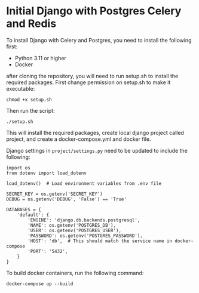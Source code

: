# Initial Django with Postgres Celery and Redis

To install Django with Celery and Postgres, you need to install the following first:

- Python 3.11 or higher
- Docker

after cloning the repository, you will need to run setup.sh to install the required packages.
First change permission on setup.sh to make it executable:

```chmod +x setup.sh```

Then run the script:

```./setup.sh```

This will install the required packages, create local django project called project, and create a docker-compose.yml and docker file.

Django settings in ```project/settings.py``` need to be updated to include the following:

```
import os
from dotenv import load_dotenv

load_dotenv()  # Load environment variables from .env file

SECRET_KEY = os.getenv('SECRET_KEY')
DEBUG = os.getenv('DEBUG', 'False') == 'True'

DATABASES = {
    'default': {
        'ENGINE': 'django.db.backends.postgresql',
        'NAME': os.getenv('POSTGRES_DB'),
        'USER': os.getenv('POSTGRES_USER'),
        'PASSWORD': os.getenv('POSTGRES_PASSWORD'),
        'HOST': 'db',  # This should match the service name in docker-compose
        'PORT': '5432',
    }
}
```

To build docker containers, run the following command:

```docker-compose up --build```

